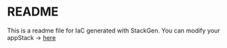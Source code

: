 # README
This is a readme file for IaC generated with StackGen.
You can modify your appStack -> [here](http://main.dev.stackgen.com/appstacks/ba2e8c96-cc76-460b-a2d9-2f96ee0618e3)
